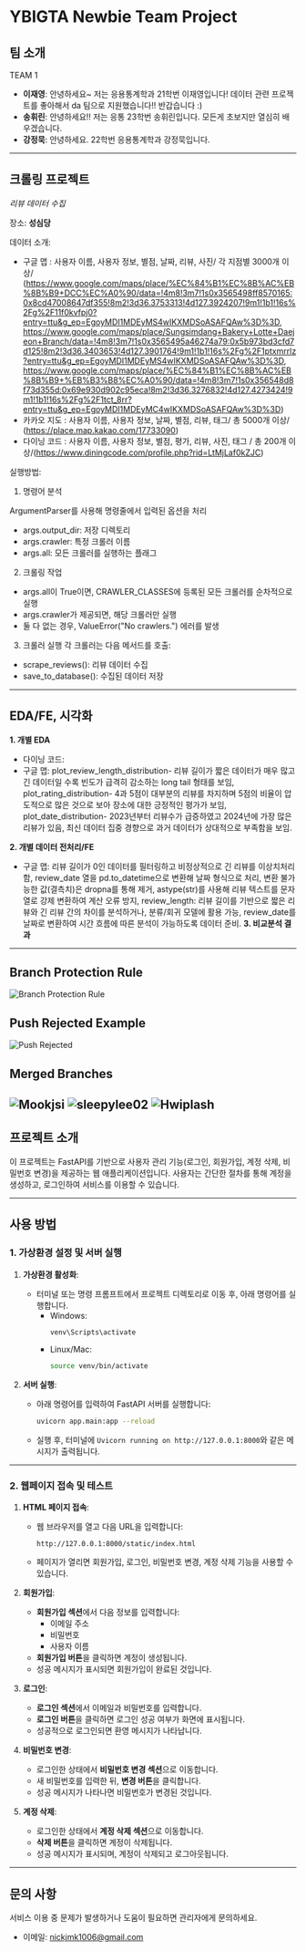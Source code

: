 # YBIGTA Newbie Team Project

## 팀 소개

TEAM 1

- **이재영**: 안녕하세요~ 저는 응용통계학과 21학번 이재영입니다! 데이터 관련 프로젝트를 좋아해서 da 팀으로 지원했습니다!! 반갑습니다 :)
- **송휘린**: 안녕하세요!! 저는 응통 23학번 송휘린입니다. 모든게 초보지만 열심히 배우겠습니다.
- **강정묵**: 안녕하세요. 22학번 응용통계학과 강정묵입니다.

---
## 크롤링 프로젝트

_리뷰 데이터 수집_

장소: **성심당**

데이터 소개:

+ 구글 맵 : 사용자 이름, 사용자 정보, 별점, 날짜, 리뷰, 사진/ 각 지점별 3000개 이상/ (https://www.google.com/maps/place/%EC%84%B1%EC%8B%AC%EB%8B%B9+DCC%EC%A0%90/data=!4m8!3m7!1s0x3565498ff8570165:0x8cd47008647df355!8m2!3d36.3753313!4d127.3924207!9m1!1b1!16s%2Fg%2F11f0kvfpj0?entry=ttu&g_ep=EgoyMDI1MDEyMS4wIKXMDSoASAFQAw%3D%3D, https://www.google.com/maps/place/Sungsimdang+Bakery+Lotte+Daejeon+Branch/data=!4m8!3m7!1s0x3565495a46274a79:0x5b973bd3cfd7d125!8m2!3d36.3403653!4d127.3901764!9m1!1b1!16s%2Fg%2F1ptxmrrlz?entry=ttu&g_ep=EgoyMDI1MDEyMS4wIKXMDSoASAFQAw%3D%3D, https://www.google.com/maps/place/%EC%84%B1%EC%8B%AC%EB%8B%B9+%EB%B3%B8%EC%A0%90/data=!4m8!3m7!1s0x356548d8f73d355d:0x69e930d902c95eca!8m2!3d36.3276832!4d127.4273424!9m1!1b1!16s%2Fg%2F1tct_8rr?entry=ttu&g_ep=EgoyMDI1MDEyMC4wIKXMDSoASAFQAw%3D%3D)
+ 카카오 지도 : 사용자 이름, 사용자 정보, 날짜, 별점, 리뷰, 태그/ 총 5000개 이상/ (https://place.map.kakao.com/17733090)
+ 다이닝 코드 : 사용자 이름, 사용자 정보, 별점, 평가, 리뷰, 사진, 태그 / 총 200개 이상/(https://www.diningcode.com/profile.php?rid=LtMjLaf0kZJC)

실행방법: 

1. 명령어 분석

ArgumentParser를 사용해 명령줄에서 입력된 옵션을 처리

+ args.output_dir: 저장 디렉토리
+ args.crawler: 특정 크롤러 이름
+ args.all: 모든 크롤러를 실행하는 플래그

2. 크롤링 작업

+ args.all이 True이면, CRAWLER_CLASSES에 등록된 모든 크롤러를 순차적으로 실행
+ args.crawler가 제공되면, 해당 크롤러만 실행
+ 둘 다 없는 경우, ValueError("No crawlers.") 에러를 발생

3. 크롤러 실행
각 크롤러는 다음 메서드를 호출:

+ scrape_reviews(): 리뷰 데이터 수집
+ save_to_database(): 수집된 데이터 저장


---
## EDA/FE, 시각화
**1. 개별 EDA** 
   + 다이닝 코드:
   + 구글 맵: plot_review_length_distribution- 리뷰 길이가 짧은 데이터가 매우 많고 긴 데이터일 수록 빈도가 급격히 감소하는 long tail 형태를 보임, plot_rating_distribution- 4과 5점이 대부분의 리뷰를 차지하며 5점의 비율이 압도적으로 많은 것으로 보아 장소에 대한 긍정적인 평가가 보임, plot_date_distribution- 2023년부터 리뷰수가 급증하였고 2024년에 가장 많은 리뷰가 있음, 최신 데이터 집중 경향으로 과거 데이터가 상대적으로 부족함을 보임.
   
**2. 개별 데이터 전처리/FE**
   + 구글 맵: 리뷰 길이가 0인 데이터를 필터링하고 비정상적으로 긴 리뷰를 이상치처리 함, review_date 열을 pd.to_datetime으로 변환해 날짜 형식으로 처리, 변환 불가능한 값(결측치)은 dropna를 통해 제거, astype(str)를 사용해 리뷰 텍스트를 문자열로 강제 변환하여 계산 오류 방지, review_length: 리뷰 길이를 기반으로 짧은 리뷰와 긴 리뷰 간의 차이를 분석하거나, 분류/회귀 모델에 활용 가능, review_date를 날짜로 변환하여 시간 흐름에 따른 분석이 가능하도록 데이터 준비.
**3. 비교분석 결과**

------


## Branch Protection Rule
![Branch Protection Rule](github/branch_protection.png)

## Push Rejected Example
![Push Rejected](github/push_rejected.png)

## Merged Branches
![Mookjsi](github/merged_Mookjsi.png)
![sleepylee02](github/merged_sleepylee02.png)
![Hwiplash](github/merged_Hwiplash.png)
---

## 프로젝트 소개
이 프로젝트는 FastAPI를 기반으로 사용자 관리 기능(로그인, 회원가입, 계정 삭제, 비밀번호 변경)을 제공하는 웹 애플리케이션입니다. 사용자는 간단한 절차를 통해 계정을 생성하고, 로그인하여 서비스를 이용할 수 있습니다.

---

## 사용 방법

### **1. 가상환경 설정 및 서버 실행**

1. **가상환경 활성화**:
   - 터미널 또는 명령 프롬프트에서 프로젝트 디렉토리로 이동 후, 아래 명령어를 실행합니다.
     - Windows:
       ```bash
       venv\Scripts\activate
       ```
     - Linux/Mac:
       ```bash
       source venv/bin/activate
       ```

2. **서버 실행**:
   - 아래 명령어를 입력하여 FastAPI 서버를 실행합니다:
     ```bash
     uvicorn app.main:app --reload
     ```
   - 실행 후, 터미널에 `Uvicorn running on http://127.0.0.1:8000`와 같은 메시지가 출력됩니다.

---

### **2. 웹페이지 접속 및 테스트**

1. **HTML 페이지 접속**:
   - 웹 브라우저를 열고 다음 URL을 입력합니다:
     ```
     http://127.0.0.1:8000/static/index.html
     ```
   - 페이지가 열리면 회원가입, 로그인, 비밀번호 변경, 계정 삭제 기능을 사용할 수 있습니다.

2. **회원가입**:
   - **회원가입 섹션**에서 다음 정보를 입력합니다:
     - 이메일 주소
     - 비밀번호
     - 사용자 이름
   - **회원가입 버튼**을 클릭하면 계정이 생성됩니다.
   - 성공 메시지가 표시되면 회원가입이 완료된 것입니다.

3. **로그인**:
   - **로그인 섹션**에서 이메일과 비밀번호를 입력합니다.
   - **로그인 버튼**을 클릭하면 로그인 성공 여부가 화면에 표시됩니다.
   - 성공적으로 로그인되면 환영 메시지가 나타납니다.

4. **비밀번호 변경**:
   - 로그인한 상태에서 **비밀번호 변경 섹션**으로 이동합니다.
   - 새 비밀번호를 입력한 뒤, **변경 버튼**을 클릭합니다.
   - 성공 메시지가 나타나면 비밀번호가 변경된 것입니다.

5. **계정 삭제**:
   - 로그인한 상태에서 **계정 삭제 섹션**으로 이동합니다.
   - **삭제 버튼**을 클릭하면 계정이 삭제됩니다.
   - 성공 메시지가 표시되며, 계정이 삭제되고 로그아웃됩니다.

---

## 문의 사항

서비스 이용 중 문제가 발생하거나 도움이 필요하면 관리자에게 문의하세요.
- 이메일: nickjmk1006@gmail.com

